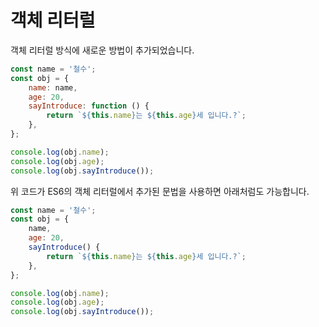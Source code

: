 # 객체 리터럴

객체 리터럴 방식에 새로운 방법이 추가되었습니다.

```js
const name = '철수';
const obj = {
	name: name,
	age: 20,
	sayIntroduce: function () {
		return `${this.name}는 ${this.age}세 입니다.?`;
	},
};

console.log(obj.name);
console.log(obj.age);
console.log(obj.sayIntroduce());
```

위 코드가 ES6의 객체 리터럴에서 추가된 문법을 사용하면 아래처럼도 가능합니다.

```js
const name = '철수';
const obj = {
	name,
	age: 20,
	sayIntroduce() {
		return `${this.name}는 ${this.age}세 입니다.?`;
	},
};

console.log(obj.name);
console.log(obj.age);
console.log(obj.sayIntroduce());
```
